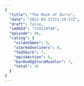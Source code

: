 ```yaml
---
{
  "title": "The Mask of Zorro",
  "date": "2023-03-21T21:19:17Z",
  "draft": false,
  "imdbId": "tt0120746",
  "episode": 90,
  "rating": {
    "vildeVåben": 5,
    "stærkeOneliners": 8,
    "fedSkurk": 7,
    "episkAction": 9,
    "barHudOgStoreMuskler": 7,
    "total": 36
  }
}
---
```


